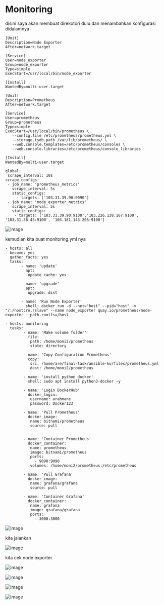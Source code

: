 # Monitoring

disini saya akan membuat direkotori dulu dan menambahkan konfigurasi didalamnya

```
[Unit]
Description=Node Exporter
After=network.target

[Service]
User=node_exporter
Group=node_exporter
Type=simple
ExecStart=/usr/local/bin/node_exporter

[Install]
WantedBy=multi-user.target

```

```
[Unit]
Description=Prometheus
After=network.target

[Service]
User=prometheus
Group=prometheus
Type=simple
ExecStart=/usr/local/bin/prometheus \
   --config.file /etc/prometheus/prometheus.yml \
   --storage.tsdb.path /var/lib/prometheus/ \
   --web.console.templates=/etc/prometheus/consoles \
   --web.console.libraries=/etc/prometheus/console_libraries
   
[Install]
WantedBy=multi-user.target

```

```
global:
 scrape_interval: 10s
scrape_configs:
 - job_name: 'prometheus_metrics'
   scrape_interval: 5s
   static_configs:
     - targets: ['103.31.39.90:9090']
 - job_name: 'node_exporter_metrics'
   scrape_interval: 5s
   static_configs:
    - targets: ['103.31.39.90:9100','103.226.138.167:9100', '103.31.38.45:9100', '103.181.143.205:9100']
```

![image](https://user-images.githubusercontent.com/99697182/176356627-fd6964ae-d902-44d0-a287-d263549ae411.png)

kemudian kita buat monitoring.yml nya

```
- hosts: all
  become: yes
  gather_facts: yes
  tasks:
       - name: 'update'
         apt:
          update_cache: yes

       - name: 'upgrade'
         apt:
          upgrade: dist

       - name: 'Run Node Exporter'
         shell: docker run -d --net="host" --pid="host" -v "/:/host:ro,rslave" --name node_exporter quay.io/prometheus/node-exporter --path.rootfs=/host

- hosts: monitoring
  tasks:
        - name: 'Make volume folder'
          file:
           path: /home/moni2/prometheus
           state: directory

        - name: 'Copy Configuration Prometheus'
          copy:
           src: /home/are/final-task/ansible-ku/files/prometheus.yml
           dest: /home/moni2/prometheus
           
        - name: 'install python docker'
          shell: sudo apt install python3-docker -y
          
        - name: 'Login DockerHub'
          docker_login:
           username: arahmane
           password: Docker123

        - name: 'Pull Prometheus'
          docker_image:
           name: bitnami/prometheus
           source: pull
           

        - name: 'Container Prometheus'
          docker_container:
           name: prometheus
           image: bitnami/prometheus
           ports:
             - 9090:9090
           volumes: /home/moni2/prometheus:/etc/prometheus

        - name: 'Pull Grafana'
          docker_image:
           name: grafana/grafana    
           source: pull

        - name: 'Container Grafana'
          docker_container:
           name: grafana
           image: grafana/grafana
           ports:
             - 3000:3000
```

![image](https://user-images.githubusercontent.com/99697182/176411598-fde990b0-528d-42d7-a27e-07c7a15e6519.png)

kita jalankan 

![image](https://user-images.githubusercontent.com/99697182/176416325-f9d3bcd8-e852-402f-800b-12e9e0c40ef4.png)



kita cek node exporter 

![image](https://user-images.githubusercontent.com/99697182/176415046-9ff4b274-e098-4029-8894-d6223366f641.png)

![image](https://user-images.githubusercontent.com/99697182/176415088-371a9181-cf4a-46da-9350-0ee5ccba2f0e.png)

![image](https://user-images.githubusercontent.com/99697182/176415116-f501321d-b94c-4503-8b66-502c5306fdb6.png)

![image](https://user-images.githubusercontent.com/99697182/176415144-646b5d39-4439-488f-afce-e85b171a488d.png)


